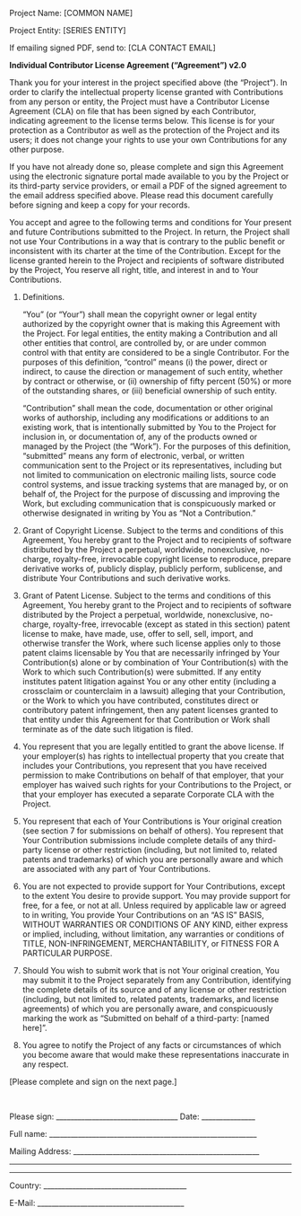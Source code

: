 Project Name: [COMMON NAME]

Project Entity: [SERIES ENTITY]

If emailing signed PDF, send to: [CLA CONTACT EMAIL]

**Individual Contributor License Agreement (“Agreement”) v2.0**

Thank you for your interest in the project specified above (the “Project”). In order to clarify the intellectual property license granted with Contributions from any person or entity, the Project must have a Contributor License Agreement (CLA) on file that has been signed by each Contributor, indicating agreement to the license terms below. This license is for your protection as a Contributor as well as the protection of the Project and its users; it does not change your rights to use your own Contributions for any other purpose.

If you have not already done so, please complete and sign this Agreement using the electronic signature portal made available to you by the Project or its third-party service providers, or email a PDF of the signed agreement to the email address specified above. Please read this document carefully before signing and keep a copy for your records.

You accept and agree to the following terms and conditions for Your present and future Contributions submitted to the Project. In return, the Project shall not use Your Contributions in a way that is contrary to the public benefit or inconsistent with its charter at the time of the Contribution. Except for the license granted herein to the Project and recipients of software distributed by the Project, You reserve all right, title, and interest in and to Your Contributions.

1. Definitions.

   “You” (or “Your”) shall mean the copyright owner or legal entity authorized by the copyright owner that is making this Agreement with the Project. For legal entities, the entity making a Contribution and all other entities that control, are controlled by, or are under common control with that entity are considered to be a single Contributor. For the purposes of this definition, “control” means (i) the power, direct or indirect, to cause the direction or management of such entity, whether by contract or otherwise, or (ii) ownership of fifty percent (50%) or more of the outstanding shares, or (iii) beneficial ownership of such entity.

   “Contribution” shall mean the code, documentation or other original works of authorship, including any modifications or additions to an existing work, that is intentionally submitted by You to the Project for inclusion in, or documentation of, any of the products owned or managed by the Project (the “Work”). For the purposes of this definition, “submitted” means any form of electronic, verbal, or written communication sent to the Project or its representatives, including but not limited to communication on electronic mailing lists, source code control systems, and issue tracking systems that are managed by, or on behalf of, the Project for the purpose of discussing and improving the Work, but excluding communication that is conspicuously marked or otherwise designated in writing by You as “Not a
Contribution.”

2. Grant of Copyright License. Subject to the terms and conditions of this Agreement, You hereby grant to the Project and to recipients of software distributed by the Project a perpetual, worldwide, nonexclusive, no-charge, royalty-free, irrevocable copyright license to reproduce, prepare derivative works of, publicly display, publicly perform, sublicense, and distribute Your Contributions and such derivative works.

3. Grant of Patent License. Subject to the terms and conditions of this Agreement, You hereby grant to the Project and to recipients of software distributed by the Project a perpetual, worldwide, nonexclusive, no-charge, royalty-free, irrevocable (except as stated in this section) patent license to make, have made, use, offer to sell, sell, import, and otherwise transfer the Work, where such license applies only to those patent claims licensable by You that are necessarily infringed by Your Contribution(s) alone or by combination of Your Contribution(s) with the Work to which such Contribution(s) were submitted. If any entity institutes patent litigation against You or any other entity (including a crossclaim or counterclaim in a lawsuit) alleging that your Contribution, or the Work to which you have contributed, constitutes direct or contributory patent infringement, then any patent licenses granted to that entity under this Agreement for that Contribution or Work shall terminate as of the date such litigation is filed.

4. You represent that you are legally entitled to grant the above license. If your employer(s) has rights to intellectual property that you create that includes your Contributions, you represent that you have received permission to make Contributions on behalf of that employer, that your employer has waived such rights for your Contributions to the Project, or that your employer has executed a separate Corporate CLA with the Project.

5. You represent that each of Your Contributions is Your original creation (see section 7 for submissions on behalf of others). You represent that Your Contribution submissions include complete details of any third-party license or other restriction (including, but not limited to, related patents and trademarks) of which you are personally aware and which are associated with any part of Your Contributions.

6. You are not expected to provide support for Your Contributions, except to the extent You desire to provide support. You may provide support for free, for a fee, or not at all. Unless required by applicable law or agreed to in writing, You provide Your Contributions on an “AS IS” BASIS, WITHOUT WARRANTIES OR CONDITIONS OF ANY KIND, either express or implied, including, without limitation, any warranties or conditions of TITLE, NON-INFRINGEMENT, MERCHANTABILITY, or FITNESS FOR A PARTICULAR PURPOSE.

7. Should You wish to submit work that is not Your original creation, You may submit it to the Project separately from any Contribution, identifying the complete details of its source and of any license or other restriction (including, but not limited to, related patents, trademarks, and license agreements) of which you are personally aware, and conspicuously marking the work as “Submitted on behalf of a third-party: [named here]”.

8. You agree to notify the Project of any facts or circumstances of which you become aware that would make these representations inaccurate in any respect.

[Please complete and sign on the next page.]

<div style="page-break-after: always; visibility: hidden"> 
\pagebreak 
</div>

Please sign: __________________________________ Date: _______________

Full name: __________________________________________________________

Mailing Address: ____________________________________________________

_____________________________________________________________________

_____________________________________________________________________

Country: ________________________________________

E-Mail: _________________________________________
